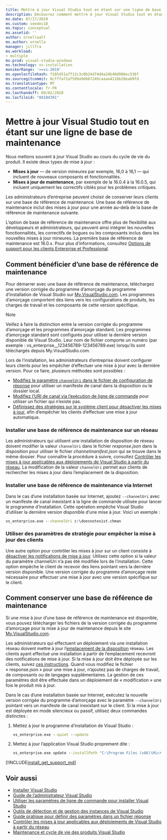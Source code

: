 ```yaml
---
title: Mettre à jour Visual Studio tout en étant sur une ligne de base de maintenance
description: Découvrez comment mettre à jour Visual Studio tout en étant sur une ligne de base de maintenance.
ms.date: 07/17/2019
ms.custom: seodec18
ms.topic: conceptual
ms.assetid: ''
author: ornellaalt
ms.author: ornella
manager: jillfra
ms.workload:
- multiple
ms.prod: visual-studio-windows
ms.technology: vs-installation
monikerRange: '>=vs-2019'
ms.openlocfilehash: f185451a7f12c3c0b24d74d4a24b40d986ec536f
ms.sourcegitcommit: 6cfffa72af599a9d667249caaaa411bb28ea69fd
ms.translationtype: MT
ms.contentlocale: fr-FR
ms.lasthandoff: 09/02/2020
ms.locfileid: "84184391"
---
```

# <a name="update-visual-studio-while-on-a-servicing-baseline"></a>Mettre à jour Visual Studio tout en étant sur une ligne de base de maintenance

Nous mettons souvent à jour Visual Studio au cours du cycle de vie du produit. Il existe deux types de mise à jour : 

* **Mises à jour** &mdash; de version mineures par exemple, 16,0 à 16,1 &mdash; qui incluent de nouveaux composants et fonctionnalités.  
* **Mises à jour de maintenance**, par exemple de la 16.0.4 à la 16.0.5, qui incluent uniquement les correctifs ciblés pour les problèmes critiques.

Les administrateurs d’entreprise peuvent choisir de conserver leurs clients sur une base de référence de maintenance. Une base de référence de maintenance inclut des mises à jour pour une année au-delà de la base de référence de maintenance suivante.

L’option de base de référence de maintenance offre plus de flexibilité aux développeurs et administrateurs, qui peuvent ainsi intégrer les nouvelles fonctionnalités, les correctifs de bogues ou les composants inclus dans les nouvelles mises à jour mineures. La première base de référence de maintenance est 16.0.x. Pour plus d’informations, consultez [Options de support pour les clients Enterprise et Professional](/visualstudio/releases/2019/servicing#support-options-for-enterprise-and-professional-customers).

## <a name="how-to-get-onto-a-servicing-baseline"></a>Comment bénéficier d’une base de référence de maintenance

Pour démarrer avec une base de référence de maintenance, téléchargez une version corrigée du programme d’amorçage du programme d’installation de Visual Studio sur [My.VisualStudio.com](https://my.visualstudio.com/Downloads?q=visual%20studio%202019%20version%2016.0). Les programmes d’amorçage comportent des liens vers les configurations de produits, les charges de travail et les composants de cette version spécifique.

> [!NOTE]
> Veillez à faire la distinction entre la version corrigée du programme d’amorçage et les programmes d’amorçage standard. Les programmes d’amorçage standard sont configurés pour utiliser la dernière version disponible de Visual Studio. Leur nom de fichier comporte un numéro (par exemple : vs_enterprise__123456789-123456789.exe) lorsqu’ils sont téléchargés depuis My.VisualStudio.com.

Lors de l’installation, les administrateurs d’entreprise doivent configurer leurs clients pour les empêcher d’effectuer une mise à jour avec la dernière version. Pour ce faire, plusieurs méthodes sont possibles :
- [Modifiez le paramètre `channelUri` dans le fichier de configuration de réponse](update-servicing-baseline.md#install-a-servicing-baseline-on-a-network) pour utiliser un manifeste de canal dans la disposition ou le dossier local.
- [Modifiez l’URI de canal via l’exécution de ligne de commande](update-servicing-baseline.md#install-a-servicing-baseline-via-the-internet) pour utiliser un fichier qui n’existe pas.
- [Définissez des stratégies sur le système client pour désactiver les mises à jour](update-servicing-baseline.md#use-policy-settings-to-disable-clients-from-updating), afin d’empêcher les clients d’effectuer une mise à jour automatique.

### <a name="install-a-servicing-baseline-on-a-network"></a>Installer une base de référence de maintenance sur un réseau

Les administrateurs qui utilisent une installation de disposition de réseau doivent modifier la valeur `channelUri` dans le fichier *response.json* dans la disposition pour utiliser le fichier *channelmanifest.json* qui se trouve dans le même dossier. Pour connaître la procédure à suivre, consultez [Contrôler les mises à jour applicables aux déploiements de Visual Studio à partir du réseau](controlling-updates-to-visual-studio-deployments.md). La modification de la valeur `channelUri` permet aux clients de rechercher les mises à jour dans l’emplacement de la disposition.

### <a name="install-a-servicing-baseline-via-the-internet"></a>Installer une base de référence de maintenance via Internet

Dans le cas d’une installation basée sur Internet, ajoutez `--channelUri` avec un manifeste de canal inexistant à la ligne de commande utilisée pour lancer le programme d’installation. Cette opération empêche Visual Studio d’utiliser la dernière version disponible d’une mise à jour. Voici un exemple :

```cmd
vs_enterprise.exe --channelUri c:\doesnotexist.chman
```

### <a name="use-policy-settings-to-disable-clients-from-updating"></a>Utiliser des paramètres de stratégie pour empêcher la mise à jour des clients

Une autre option pour contrôler les mises à jour sur un client consiste à [désactiver les notifications de mise à jour](controlling-updates-to-visual-studio-deployments.md). Utilisez cette option si la valeur du paramètre channelUri n’a pas été modifiée lors de l’installation. Cette option empêche le client de recevoir des liens pointant vers la dernière version disponible. Une version corrigée du programme d’amorçage reste nécessaire pour effectuer une mise à jour avec une version spécifique sur le client.

## <a name="how-to-stay-on-a-servicing-baseline"></a>Comment conserver une base de référence de maintenance

Si une mise à jour d’une base de référence de maintenance est disponible, vous pouvez télécharger les fichiers de la version corrigée du programme d’amorçage pour la mise à jour de maintenance depuis le site [My.VisualStudio.com](https://my.visualstudio.com/Downloads?q=visual%20studio%202019%20version%2016.0).

Les administrateurs qui effectuent un déploiement via une installation réseau doivent mettre à jour l’[emplacement de la disposition](update-a-network-installation-of-visual-studio.md) réseau. Les clients ayant effectué une installation à partir de l’emplacement recevront des notifications de mise à jour. Si la mise à jour doit être déployée sur les clients, suivez [ces instructions](update-a-network-installation-of-visual-studio.md#deploy-an-update-to-client-machines). Quand vous modifiez le fichier « response.json » pour une mise à jour, n’ajoutez pas de charges de travail, de composants ou de langages supplémentaires. La gestion de ces paramètres doit être effectuée dans un déploiement de « modification » une fois le produit mis à jour.

Dans le cas d’une installation basée sur Internet, exécutez la nouvelle version corrigée du programme d’amorçage avec le paramètre `--channelUri` pointant vers un manifeste de canal inexistant sur le client. Si la mise à jour est déployée en mode silencieux ou passif, utilisez deux commandes distinctes :

1. Mettez à jour le programme d’installation de Visual Studio :

    ```cmd
    vs_enterprise.exe --quiet --update
    ```

2. Mettez à jour l’application Visual Studio proprement dite :

    ```cmd
    vs_enterprise.exe update --installPath "C:\Program Files (x86)\Microsoft Visual Studio\2019\Enterprise" --quiet --wait --norestart --channelUri c:\doesnotexist.chman
    ```

[!INCLUDE[install_get_support_md](includes/install_get_support_md.md)]

## <a name="see-also"></a>Voir aussi

* [Installer Visual Studio](install-visual-studio.md)
* [Guide de l’administrateur Visual Studio](visual-studio-administrator-guide.md)
* [Utiliser les paramètres de ligne de commande pour installer Visual Studio](use-command-line-parameters-to-install-visual-studio.md)
* [Outils de détection et de gestion des instances de Visual Studio](tools-for-managing-visual-studio-instances.md)
* [Guide pratique pour définir des paramètres dans un fichier réponse](automated-installation-with-response-file.md)
* [Contrôler les mises à jour applicables aux déploiements de Visual Studio à partir du réseau](controlling-updates-to-visual-studio-deployments.md)
* [Maintenance et cycle de vie des produits Visual Studio](/visualstudio/releases/2019/servicing/)
